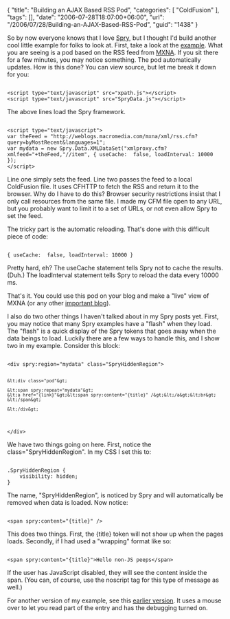 {
	"title": "Building an AJAX Based RSS Pod",
	"categories": [
		"ColdFusion"
	],
	"tags": [],
	"date": "2006-07-28T18:07:00+06:00",
	"url": "/2006/07/28/Building-an-AJAX-Based-RSS-Pod",
	"guid": "1438"
}

So by now everyone knows that I love <a href="http://labs.adobe.com/technologies/spry/">Spry</a>, but I thought I'd build another cool little example for folks to look at. First, take a look at the <a href="http://ray.camdenfamily.com/demos/spryrsspod/test2.html">example</a>. What you are seeing is a pod based on the RSS feed from <a href="http://weblogs.macromedia.com/mxna/">MXNA</a>. If you sit there for a few minutes, you may notice something. The pod automatically updates. How is this done? You can view source, but let me break it down for you:
<!--more-->
<code>
&lt;script type="text/javascript" src="xpath.js"&gt;&lt;/script&gt;
&lt;script type="text/javascript" src="SpryData.js"&gt;&lt;/script&gt;
</code>

The above lines load the Spry framework.

<code>
&lt;script type="text/javascript"&gt;
var theFeed = "http://weblogs.macromedia.com/mxna/xml/rss.cfm?query=byMostRecent&amp;languages=1";
var mydata = new Spry.Data.XMLDataSet("xmlproxy.cfm?xmlfeed="+theFeed,"//item", { useCache:  false, loadInterval: 10000 }); 
&lt;/script&gt;
</code>

Line one simply sets the feed. Line two passes the feed to a local ColdFusion file. It uses CFHTTP to fetch the RSS and return it to the browser. Why do I have to do this? Browser security restrictions insist that I only call resources from the same file. I made my CFM file open to any URL, but you probably want to limit it to a set of URLs, or not even allow Spry to set the feed. 

The tricky part is the automatic reloading. That's done with this difficult piece of code:

<code>
{ useCache:  false, loadInterval: 10000 }
</code>

Pretty hard, eh? The useCache statement tells Spry not to cache the results. (Duh.) The loadInterval statement tells Spry to reload the data every 10000 ms. 

That's it. You could use this pod on your blog and make a "live" view of MXNA (or any other <a href="http://ray.camdenfamily.com">important blog</a>). 

I also do two other things I haven't talked about in my Spry posts yet. First, you may notice that many Spry examples have a "flash" when they load. The "flash" is a quick display of the Spry tokens that goes away when the data beings to load.  Luckily there are a few ways to handle this, and I show two in my example. Consider this block:

<code>
&lt;div spry:region="mydata" class="SpryHiddenRegion"&gt;
	
	&lt;div class="pod"&gt;

	&lt;span spry:repeat="mydata"&gt;
	&lt;a href="{link}"&gt;&lt;span spry:content="{title}" /&gt;&lt;/a&gt;&lt;br&gt;
	&lt;/span&gt;
	
	&lt;/div&gt;
	
&lt;/div&gt;
</code>

We have two things going on here. First, notice the class="SpryHiddenRegion". In my CSS I set this to:

<code>
.SpryHiddenRegion {
	visibility: hidden;
}
</code>

The name, "SpryHiddenRegion", is noticed by Spry and will automatically be removed when data is loaded. Now notice:

<code>
&lt;span spry:content="{title}" /&gt;
</code>

This does two things. First, the {title} token will not show up when the pages loads. Secondly, if I had used a "wrapping" format like so:

<code>
&lt;span spry:content="{title}"&gt;Hello non-JS peeps&lt;/span&gt;
</code>

If the user has JavaScript disabled, they will see the content inside the span. (You can, of course, use the noscript tag for this type of message as well.)

For another version of my example, see this <a href="http://ray.camdenfamily.com/demos/spryrsspod/test.html">earlier version</a>. It uses a mouse over to let you read part of the entry and has the debugging turned on.